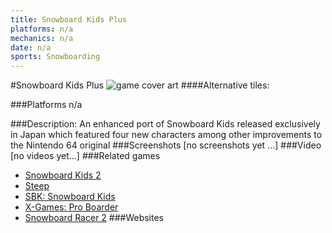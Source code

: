 ```yaml
---
title: Snowboard Kids Plus
platforms: n/a
mechanics: n/a
date: n/a
sports: Snowboarding
---
```

#Snowboard Kids Plus
![game cover art](//images.igdb.com/igdb/image/upload/t_cover_big/vhvi8ica63y3fl977uk3.jpg "Logo Title Text 1")
####Alternative tiles:

###Platforms
n/a

###Description:
An enhanced port of Snowboard Kids released exclusively in Japan which featured four new characters among other improvements to the Nintendo 64 original
###Screenshots
[no screenshots yet ...]
###Video
[no videos yet...]
###Related games
* [Snowboard Kids 2](/games/snowboard-kids-2-3343/)
* [Steep](/games/steep-19554/)
* [SBK: Snowboard Kids](/games/sbk-snowboard-kids-47725/)
* [X-Games: Pro Boarder](/games/x-games-pro-boarder-44844/)
* [Snowboard Racer 2](/games/snowboard-racer-2-70560/)
###Websites

